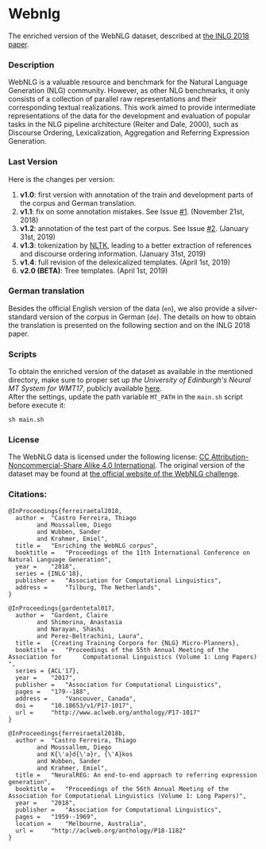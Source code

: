 # Webnlg
The enriched version of the WebNLG dataset, described at [the INLG 2018 paper](https://aclweb.org/anthology/W18-6521).

### Description

WebNLG is a valuable resource and benchmark for the Natural Language Generation (NLG) community. However, as other NLG benchmarks, it only consists of a collection of parallel raw representations and their
corresponding textual realizations. This work aimed to provide intermediate representations of the data for the development and evaluation of popular tasks in the NLG pipeline architecture (Reiter and Dale, 2000), such as Discourse Ordering, Lexicalization, Aggregation and Referring Expression Generation.

### Last Version

Here is the changes per version:

1. **v1.0**: first version with annotation of the train and development parts of the corpus and German translation.
2. **v1.1**: fix on some annotation mistakes. See Issue [#1](https://github.com/ThiagoCF05/webnlg/issues/1). (November 21st, 2018)
3. **v1.2**: annotation of the test part of the corpus. See Issue [#2](https://github.com/ThiagoCF05/webnlg/issues/2). (January 31st, 2019)
4. **v1.3**: tokenization by [NLTK](https://www.nltk.org/), leading to a better extraction of references and discourse ordering information. (January 31st, 2019)
5. **v1.4**: full revision of the delexicalized templates. (April 1st, 2019)
6. **v2.0 (BETA)**: Tree templates. (April 1st, 2019)

### German translation

Besides the official English version of the data (``en``), we also provide a silver-standard version of the corpus in German (``de``). The details on how to obtain the translation is presented on the following section and on the INLG 2018 paper.

### Scripts

To obtain the enriched version of the dataset as available in the mentioned directory, 
make sure to proper set up *the University of Edinburgh's Neural MT System for WMT17*, publicly available [here](http://data.statmt.org/wmt17_systems).  
After the settings, update the path variable ``MT_PATH`` in the ``main.sh`` script before execute it:

``
sh main.sh
``

### License

The WebNLG data is licensed under the following license: [CC Attribution-Noncommercial-Share Alike 4.0 International](https://creativecommons.org/licenses/by-nc-sa/4.0/). The original version of the dataset may be found at [the official website of the WebNLG challenge](http://webnlg.loria.fr/pages/challenge.html).

### Citations:

```Tex
@InProceedings{ferreiraetal2018,
  author = 	"Castro Ferreira, Thiago
		and Moussallem, Diego
		and Wubben, Sander
		and Krahmer, Emiel",
  title = 	"Enriching the WebNLG corpus",
  booktitle = 	"Proceedings of the 11th International Conference on Natural Language Generation",
  year = 	"2018",
  series = {INLG'18},
  publisher = 	"Association for Computational Linguistics",
  address = 	"Tilburg, The Netherlands",
}
```

```Tex
@InProceedings{gardentetal017,
  author = 	"Gardent, Claire
		and Shimorina, Anastasia
		and Narayan, Shashi
		and Perez-Beltrachini, Laura",
  title = 	{Creating Training Corpora for {NLG} Micro-Planners},
  booktitle = 	"Proceedings of the 55th Annual Meeting of the Association for      Computational Linguistics (Volume 1: Long Papers)    ",
  series = {ACL'17},
  year = 	"2017",
  publisher = 	"Association for Computational Linguistics",
  pages = 	"179--188",
  address = 	"Vancouver, Canada",
  doi = 	"10.18653/v1/P17-1017",
  url = 	"http://www.aclweb.org/anthology/P17-1017"
}
```

```Tex
@InProceedings{ferreiraetal2018b,
  author = 	"Castro Ferreira, Thiago
		and Moussallem, Diego
		and K{\'a}d{\'a}r, {\'A}kos
		and Wubben, Sander
		and Krahmer, Emiel",
  title = 	"NeuralREG: An end-to-end approach to referring expression generation",
  booktitle = 	"Proceedings of the 56th Annual Meeting of the Association for Computational Linguistics (Volume 1: Long Papers)",
  year = 	"2018",
  publisher = 	"Association for Computational Linguistics",
  pages = 	"1959--1969",
  location = 	"Melbourne, Australia",
  url = 	"http://aclweb.org/anthology/P18-1182"
}
```
